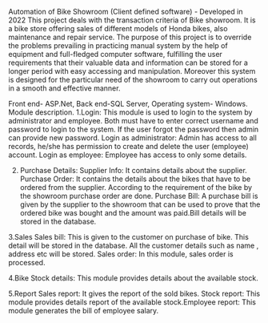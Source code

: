 Automation of Bike Showroom (Client defined software) - Developed in 2022
This project deals with the transaction criteria of Bike showroom. It is a bike store offering sales of different models of Honda bikes, also maintenance and repair service.​
The purpose of this project is to override the problems prevailing in practicing manual system by the help of equipment and full-fledged computer software, fulfilling the user requirements that their valuable data and information can be stored for a longer period with easy accessing and manipulation. Moreover this system is designed for the particular need of the showroom to carry out operations in a smooth and effective manner.​

Front end- ASP.Net​​, Back end-SQL Server​, Operating system- Windows. 
​
Module  description​.
1.Login:​
This module is used to login to the system by administrator and employee. Both must have to enter correct username and password to login to the system. If the user forgot the password then admin can provide new password.​
Login as administrator:​
Admin has access to all records, he/she has permission to create and delete the user (employee) account.​
Login as employee:​
Employee has access to only some details.​

2. Purchase Details:​
Supplier Info:​
It contains details about the supplier.​
Purchase Order:​
It contains the details about the bikes that have to be ordered from the supplier. According to the requirement of the bike by the showroom purchase order are done.​
Purchase Bill:​
A purchase bill is given by the supplier to the showroom that can be used to prove that  the ordered bike was bought and the amount was paid.Bill details will be stored in the database.​

3.Sales​
Sales bill:​
This is given to the customer on purchase  of bike. This detail will be stored in the database. All the customer details such as name , address etc will be stored.​
Sales order:​
In this module, sales order is processed.​

4.Bike​
Stock details:​
This module provides details about the available stock.

5.Report​
Sales report:​
It gives the report of the sold bikes.​
Stock report:​
This module provides details report of the available stock.​
Employee report:​
This module generates the bill of employee salary.​​

